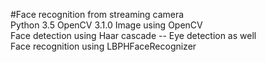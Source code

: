 #Face recognition from streaming camera  
Python 3.5 OpenCV 3.1.0 
Image using OpenCV  
Face detection using Haar cascade -- Eye detection as well  
Face recognition using LBPHFaceRecognizer  
  